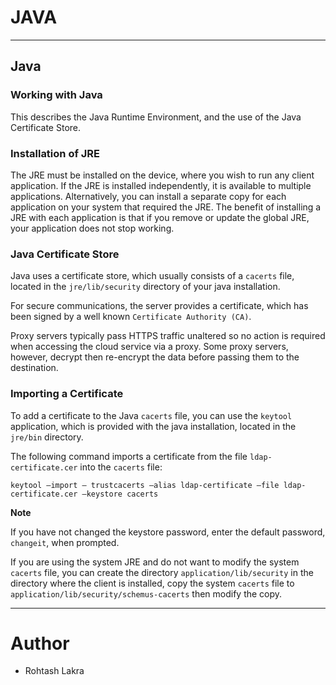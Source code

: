 # JAVA

---

## Java

### Working with Java
This describes the Java Runtime Environment, and the use of the Java Certificate Store.

### Installation of JRE
The JRE must be installed on the device, where you wish to run any client application. If the JRE is installed independently, it  is available to multiple applications. Alternatively, you can install a separate copy for each application on your system that required the JRE. The benefit of installing a JRE with each application is that if you remove or update the global JRE, your application does not stop working.

### Java Certificate Store
Java uses a certificate store, which usually consists of a ```cacerts``` file, located in the ```jre/lib/security``` directory of your java installation.

For secure communications, the server provides a certificate, which has been signed by a well known ```Certificate Authority (CA)```.

Proxy servers typically pass HTTPS traffic unaltered so no action is required when accessing the cloud service via a proxy. Some proxy servers, however, decrypt then re-encrypt the data before passing them to the destination.

### Importing a Certificate
To add a certificate to the Java ```cacerts``` file, you can use the ```keytool``` application, which is provided with the java installation, located in the ```jre/bin``` directory.

The following command imports a certificate from the file ```ldap-certificate.cer``` into the ```cacerts``` file:

```shell
keytool –import – trustcacerts –alias ldap-certificate –file ldap-certificate.cer –keystore cacerts
```

**Note**

If you have not changed the keystore password, enter the default password, ```changeit```, when prompted.

If you are using the system JRE and do not want to modify the system ```cacerts``` file, you can create the directory ```application/lib/security``` in the directory where the client is installed, copy the system ```cacerts``` file to ```application/lib/security/schemus-cacerts``` then modify the copy.




---

# Author
- Rohtash Lakra

